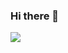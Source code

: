 ### Hi there 👋
![](https://emotiondesignlabdotcom.files.wordpress.com/2015/11/edesign_logo_final_last_2.jpg?w=244)

